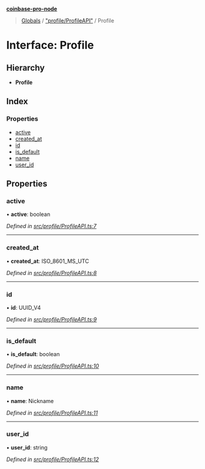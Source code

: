 **[coinbase-pro-node](../README.md)**

> [Globals](../globals.md) / ["profile/ProfileAPI"](../modules/_profile_profileapi_.md) / Profile

# Interface: Profile

## Hierarchy

- **Profile**

## Index

### Properties

- [active](_profile_profileapi_.profile.md#active)
- [created_at](_profile_profileapi_.profile.md#created_at)
- [id](_profile_profileapi_.profile.md#id)
- [is_default](_profile_profileapi_.profile.md#is_default)
- [name](_profile_profileapi_.profile.md#name)
- [user_id](_profile_profileapi_.profile.md#user_id)

## Properties

### active

• **active**: boolean

_Defined in [src/profile/ProfileAPI.ts:7](https://github.com/bennycode/coinbase-pro-node/blob/ee94ab6/src/profile/ProfileAPI.ts#L7)_

---

### created_at

• **created_at**: ISO_8601_MS_UTC

_Defined in [src/profile/ProfileAPI.ts:8](https://github.com/bennycode/coinbase-pro-node/blob/ee94ab6/src/profile/ProfileAPI.ts#L8)_

---

### id

• **id**: UUID_V4

_Defined in [src/profile/ProfileAPI.ts:9](https://github.com/bennycode/coinbase-pro-node/blob/ee94ab6/src/profile/ProfileAPI.ts#L9)_

---

### is_default

• **is_default**: boolean

_Defined in [src/profile/ProfileAPI.ts:10](https://github.com/bennycode/coinbase-pro-node/blob/ee94ab6/src/profile/ProfileAPI.ts#L10)_

---

### name

• **name**: Nickname

_Defined in [src/profile/ProfileAPI.ts:11](https://github.com/bennycode/coinbase-pro-node/blob/ee94ab6/src/profile/ProfileAPI.ts#L11)_

---

### user_id

• **user_id**: string

_Defined in [src/profile/ProfileAPI.ts:12](https://github.com/bennycode/coinbase-pro-node/blob/ee94ab6/src/profile/ProfileAPI.ts#L12)_
